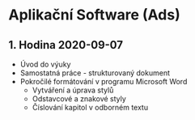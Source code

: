 # Aplikační Software (Ads)

## 1. Hodina 2020-09-07

- Úvod do výuky
- Samostatná práce - strukturovaný dokument
- Pokročilé formátování v programu Microsoft Word
	- Vytváření a úprava stylů
	- Odstavcové a znakové styly
	- Číslování kapitol v odborném textu